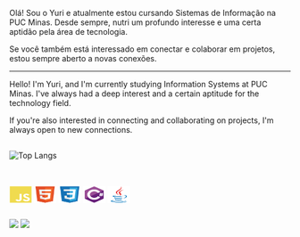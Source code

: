 Olá! Sou o Yuri e atualmente estou cursando Sistemas de Informação na PUC Minas. Desde sempre, nutri um profundo interesse e uma certa aptidão pela área de tecnologia.


Se você também está interessado em conectar e colaborar em projetos, estou sempre aberto a novas conexões.


------------------

Hello! I'm Yuri, and I'm currently studying Information Systems at PUC Minas. I've always had a deep interest and a certain aptitude for the technology field.

If you're also interested in connecting and collaborating on projects, I'm always open to new connections.
##
![Top Langs](https://github-readme-stats.vercel.app/api/top-langs/?username=yurirafael10&layout=compact)

##
<div style="display: inline_block"><br>
  <img align="center" alt="Rafa-Js" height="30" width="40" src="https://raw.githubusercontent.com/devicons/devicon/master/icons/javascript/javascript-plain.svg">
  <img align="center" alt="Rafa-HTML" height="30" width="40" src="https://raw.githubusercontent.com/devicons/devicon/master/icons/html5/html5-original.svg">
  <img align="center" alt="Rafa-CSS" height="30" width="40" src="https://raw.githubusercontent.com/devicons/devicon/master/icons/css3/css3-original.svg">
  <img align="center" alt="Rafa-Csharp" height="30" width="40" src="https://raw.githubusercontent.com/devicons/devicon/master/icons/csharp/csharp-original.svg">
  <img align="center" alt="Rafa-Csharp" height="30" width="40" src="https://raw.githubusercontent.com/devicons/devicon/master/icons/java/java-original.svg">
</div>

##

<div> 
  <a href = "mailto:yurilana1001@gmail.com"><img src="https://img.shields.io/badge/-Gmail-%23333?style=for-the-badge&logo=gmail&logoColor=white" target="_blank"></a>
  <a href="https://www.linkedin.com/in/yuri-lana-b3b29426b/" target="_blank"><img src="https://img.shields.io/badge/-LinkedIn-%230077B5?style=for-the-badge&logo=linkedin&logoColor=white" target="_blank"></a> 
  
</div>
